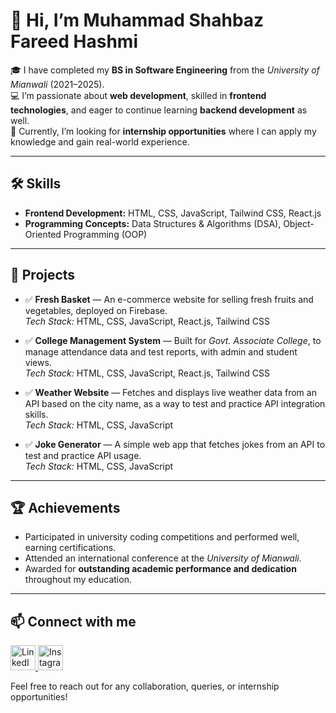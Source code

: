 # 👋 Hi, I’m Muhammad Shahbaz Fareed Hashmi

🎓 I have completed my **BS in Software Engineering** from the *University of Mianwali* (2021–2025).  
💻 I’m passionate about **web development**, skilled in **frontend technologies**, and eager to continue learning **backend development** as well.  
🚀 Currently, I’m looking for **internship opportunities** where I can apply my knowledge and gain real-world experience.

---

## 🛠️ Skills

- **Frontend Development:** HTML, CSS, JavaScript, Tailwind CSS, React.js
- **Programming Concepts:** Data Structures & Algorithms (DSA), Object-Oriented Programming (OOP)

---

## 🚀 Projects

- ✅ **Fresh Basket** — An e-commerce website for selling fresh fruits and vegetables, deployed on Firebase.  
  *Tech Stack:* HTML, CSS, JavaScript, React.js, Tailwind CSS

- ✅ **College Management System** — Built for *Govt. Associate College*, to manage attendance data and test reports, with admin and student views.  
  *Tech Stack:* HTML, CSS, JavaScript, React.js, Tailwind CSS

- ✅ **Weather Website** — Fetches and displays live weather data from an API based on the city name, as a way to test and practice API integration skills.  
  *Tech Stack:* HTML, CSS, JavaScript

- ✅ **Joke Generator** — A simple web app that fetches jokes from an API to test and practice API usage.  
  *Tech Stack:* HTML, CSS, JavaScript

---

## 🏆 Achievements

- Participated in university coding competitions and performed well, earning certifications.
- Attended an international conference at the *University of Mianwali*.
- Awarded for **outstanding academic performance and dedication** throughout my education.

---

## 📫 Connect with me

<p align="left">
  <a href="https://www.linkedin.com/in/shahbaz-hashmi-561b932aa" target="_blank">
    <img src="https://cdn.jsdelivr.net/gh/devicons/devicon/icons/linkedin/linkedin-original.svg" alt="LinkedIn" width="40" />
  </a>
  <a href="https://www.instagram.com/shahbazhashmi235" target="_blank">
    <img src="https://cdn.jsdelivr.net/npm/simple-icons@v9/icons/instagram.svg" alt="Instagram" width="40" />
  </a>
</p>


Feel free to reach out for any collaboration, queries, or internship opportunities!
